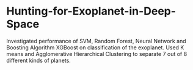 # Hunting-for-Exoplanet-in-Deep-Space


Investigated performance of SVM, Random Forest, Neural Network and Boosting Algorithm XGBoost on classification
of the exoplanet. Used K means and Agglomerative Hierarchical Clustering to separate 7 out of 8 different kinds of
planets.
